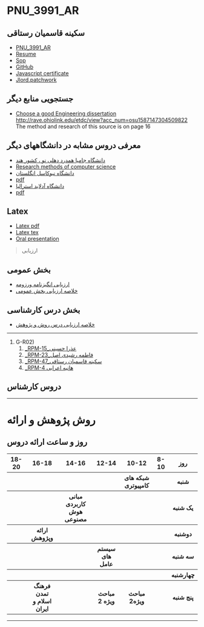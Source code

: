 # PNU_3991_AR
##  سکینه قاسمیان رستاقی 
- [PNU_3991_AR](https://github.com/sakineh-ghasemian/PNU-3991-AR)
- [Resume](https://sakineh-ghasemian.github.io/) 
- [Sop](https://sakineh-ghasemian.github.io/sop/)
- [GitHub](https://github.com/sakineh-ghasemian)
- [Javascript certificate]( https://github.com/sakineh-ghasemian/PNU_3991_AR/blob/gh-pages/%D8%A8%D8%A7%D8%B1%DA%AF%DB%8C%D8%B1%DB%8C-%DB%B1.pdf)
- [Jlord.patchwork]( https://github.com/sakineh-ghasemian/PNU_3991_AR/blob/gh-pages/%DB%B2%DB%B0%DB%B2%DB%B0%DB%B1%DB%B1%DB%B2%DB%B4_%DB%B1%DB%B9%DB%B4%DB%B4%DB%B2%DB%B4.jpg)
 ## جستجویی منابع دیگر
- [Choose a good Engineering dissertation](Dissertation_Thesis_Yuxiao_Zhao0417.pdf)
  http://rave.ohiolink.edu/etdc/view?acc_num=osu1587147304509822 The method and research of this source is on page 16
 ## معرفی دروس مشابه در دانشگاههای دیگر 
- [دانشگاه جامیا همدرد دهلی نو ، کشور هند](https://search.library.yale.edu/catalog/13747512?counter=1)
- [Research methods of computer science](https://github.com/sakineh-ghasemian/PNU_3991_AR/blob/gh-pages/%DB%B2%DB%B0%DB%B2%DB%B1%DB%B0%DB%B1%DB%B2%DB%B0_%DB%B1%DB%B2%DB%B4%DB%B7%DB%B2%DB%B9.jpg)
- [ دانشگاه نیوکاسل انگلستان](https://libguides.newcastle.edu.au/researchmethods)
- [pdf](https://github.com/sakineh-ghasemian/PNU_3991_AR/blob/gh-pages/%D8%B3%D9%86%D8%AF%20(11).pdf)
- [دانشگاه آدلاید استرالیا](https://py2h72im5o5u43xgonfz7ig544-adwhj77lcyoafdy-www-adelaide-edu-au.translate.goog/course-outlines/108290/1/sem-1/)
- [pdf](https://github.com/sakineh-ghasemian/PNU_3991_AR/blob/gh-pages/%D8%B3%D9%86%D8%AF%20(6).pdf)
 ##  Latex 
- [Latex pdf](https://github.com/sakineh-ghasemian/PNU_3991_AR/blob/gh-pages/NEW-1.pdf)
- [Latex tex](https://github.com/sakineh-ghasemian/PNU_3991_AR/blob/gh-pages/NEW-1.tex)
- [Oral presentation](https://drive.google.com/file/d/1DDUXlmHdP4MUQNyXnomUzc9j9OPTmkR5/view?usp=drivesdk)

>  ارزیابی
 ##  بخش عمومی
 - [ارزیابی انگیزنامه ورزومه](https://github.com/sakineh-ghasemian/PNU_3991_AR/blob/gh-pages/XX_CV_CheckList_AR_3991.pdf)
 - [خلاصه ارزیابی بخش عمومی](https://github.com/sakineh-ghasemian/PNU_3991_AR/blob/gh-pages/XX_GeneralSection_CheckList_AR_3991.pdf)
 ##  بخش درس کارشناسی
 - [خلاصه ارزیابی درس روش و پژوهش](https://github.com/sakineh-ghasemian/PNU_3991_AR/blob/gh-pages/XX_ResearchAndPresentationMethods_CheckList_AR_3991%20(2).pdf)
-----------



1. G-R02)
    1. [_RPM-15_عذرا حسینی](https://github.com/AliRazavi-edu/PNU_3991/tree/master/_BSc/UserInterfaceDesgin/15_%D9%85%D8%B9%D8%B5%D9%88%D9%85%D9%87%20%D8%A8%D8%A7%D8%A8%D8%A7%20%D8%A8%D8%A7%D9%82%D8%B1%D9%8A)         
    1. [_RPM-23_فاطمه  رشیدی اصل](https://github.com/AliRazavi-edu/PNU_3991/tree/master/_BSc/UserInterfaceDesgin/23_%D9%85%D8%B9%D8%B5%D9%88%D9%85%D9%87%20%D8%A8%D8%A7%D8%A8%D8%A7%20%D8%A8%D8%A7%D9%82%D8%B1%D9%8A)    
    1. [_RPM-47_سکینه قاسمیان رستاقی](https://github.com/AliRazavi-edu/PNU_3991/tree/master/_BSc/ResearchAndPresentationMethods/1322010_02/46_%D8%B3%D9%83%D9%8A%D9%86%D9%87%20%D9%82%D8%A7%D8%B3%D9%85%D9%8A%D8%A7%D9%86%20%D8%B1%D8%B3%D8%AA%D8%A7%D9%82%D9%8A)    
    1. [_RPM-4 هانیه اعرابی ](https://github.com/AliRazavi-edu/PNU_3991/tree/master/_BSc/UserInterfaceDesgin/04_%D8%B5%D8%A8%D8%A7%20%D9%85%D8%B5%D9%81%D8%A7)    
      


## دروس کارشناس
-------------
# </s> </s> روش  پژوهش و ارائه
## روز و ساعت ارائه دروس

<table style="width:100%">
  <tr>
    <th>18-20</th>
    <th >16-18</th>
    <th >14-16</th>
    <th >12-14</th>
    <th>10-12</th>
    <th>8-10</th>
    <th>روز</th>
  </tr>
  <tr>
    <th></th>
    <th ></th>
    <th ></th>
    <th ></th>
    <th>شبکه های کامپیوتری</th>
    <th></th>
    <th>شنبه</th>
  </tr>
   <tr>
    <th></th>
    <th ></th>  
    <th >مبانی کاربردی هوش مصنوعی</th>
    <th ></th>
    <th></th>
    <th ></th>
    <th>یک شنبه</th>
  </tr>
   <tr>
    <th></th>
     <th >ارائه وپژوهش</th>
     <th ></th>
     <th></th>
    <th></th>
    <th></th>
    <th>دوشنبه</th>
  </tr>
   <tr>
    <th></th>
    <th ></th>
    <th ></th>
    <th>سیستم های عامل</th> 
    <th></th>
    <th ></th>
    <th>سه شنبه</th>
  </tr>
   <tr>
    <th></th>
    <th ></th>
    <th ></th>
    <th></th>
    <th></th>
    <th ></th>
    <th>چهارشنبه</th>
  </tr>
   <tr>
    <th></th>
   <t/></th>
    <th >فرهنگ تمدن اسلام و ایران</th>
     <th ></th>
     <th >مباحث ویژه 2</th>
     <th>مباحث ویژه2</th>
     <th></th>
    <th>پنج شنبه</th>
  </tr>
 </table>

 ---------------
